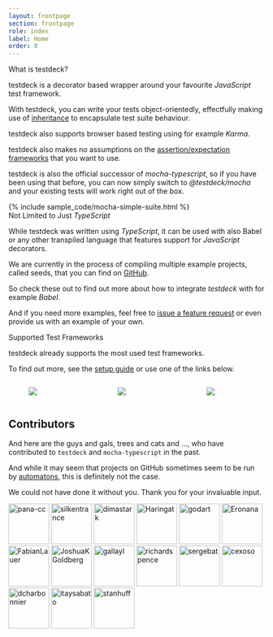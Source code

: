 ```yaml
---
layout: frontpage
section: frontpage
role: index
label: Home
order: 0
---
```



<div class="tile is-anchestor">
  <div class="tile">
    <div class="tile is-vertical is-6">
      <div class="tile is-parent">
        <div class="tile is-child">
          <div class="title">What is testdeck?</div>
          <div class="content">
            <p>testdeck is a decorator based wrapper around your favourite <em>JavaScript</em> test framework.</p>
            <p>With testdeck, you can write your tests object-orientedly, effectfully making use of 
            <a href="/pages/guide/inheritance">inheritance</a> to encapsulate test suite behaviour.</p>
            <p>testdeck also supports browser based testing using for example <em>Karma</em>.</p>
            <p>testdeck also makes no assumptions on the 
            <a href="/pages/guide/setup#assertionexpectation-frameworks">assertion/expectation frameworks</a>
            that you want to use.</p>
            <p>testdeck is also the official successor of <em>mocha-typescript</em>, so if you have been using that before,
            you can now simply switch to <em>@testdeck/mocha</em> and your existing tests will work right out of the box.</p>
          </div>
        </div>
      </div>
      <div class="tile is-parent">
        <div class="tile is-child">
          <div class="content">
            {% include sample_code/mocha-simple-suite.html %}
          </div>
        </div>
      </div>
    </div>
    <div class="tile is-vertical is-6">
      <div class="tile is-parent">
        <div class="tile is-child">
          <div class="title">Not Limited to Just <em>TypeScript</em></div>
          <div class="content">
            <p>While testdeck was written using <em>TypeScript</em>, it can be used with also Babel or any other transpiled
            language that features support for <em>JavaScript</em> decorators.</p>
            <p>We are currently in the process of compiling multiple example projects, called seeds, that you can find
            on <a href="https://github.com/search?q=testdeck-*-seed">GitHub</a>.</p>
            <p>So check these out to find out more about how to integrate <em>testdeck</em> with for example <em>Babel</em>.</p>
            <p>And if you need more examples, feel free to <a href="/pages/contributing/reporting#feature-requests">issue a feature request</a>
            or even provide us with an example of your own.</p>
          </div>
        </div>
      </div>
      <div class="tile is-parent">
        <div class="tile is-child">
          <div class="title">Supported Test Frameworks</div>
          <div class="content">
            <p>testdeck already supports the most used test frameworks.</p>
            <p>To find out more, see the <a href="/pages/guide/setup">setup guide</a> or use one of the links below.</p>
          </div>
          <div class="columns">
            <div class="column">
              <figure class="image is-128x128">
                <a href="/pages/guide/setup#testdeckmocha">
                  <img class="vendor-logo" src="/assets/img/logo-mocha.svg">
                </a>
              </figure>
            </div>
            <div class="column">
              <figure class="image is-128x128">
                <a href="/pages/guide/setup#testdeckjasmine">
                  <img class="vendor-logo" src="/assets/img/logo-jasmine.svg">
                </a>
              </figure>
            </div>
            <div class="column">
              <figure class="image is-128x128">
                <a href="/pages/guide/setup#testdeckjest">
                  <img class="vendor-logo" src="/assets/img/logo-jest.svg">
                </a>
              </figure>
            </div>
          </div>
        </div>
      </div>
    </div>
  </div>
</div>

## Contributors

And here are the guys and gals, trees and cats and ..., who have contributed to `testdeck` and `mocha-typescript` in the past.

And while it may seem that projects on GitHub sometimes seem to be run by [automatons](https://en.wikipedia.org/wiki/Automaton),
this is definitely not the case.

We could not have done it without you. Thank you for your invaluable input.

[//]: contributor-faces
<a href="https://github.com/pana-cc"><img src="https://avatars2.githubusercontent.com/u/24751471?v=4" title="pana-cc" width="80" height="80"></a>
<a href="https://github.com/silkentrance"><img src="https://avatars3.githubusercontent.com/u/6068824?v=4" title="silkentrance" width="80" height="80"></a>
<a href="https://github.com/dimastark"><img src="https://avatars3.githubusercontent.com/u/11780431?v=4" title="dimastark" width="80" height="80"></a>
<a href="https://github.com/Haringat"><img src="https://avatars1.githubusercontent.com/u/3000678?v=4" title="Haringat" width="80" height="80"></a>
<a href="https://github.com/godart"><img src="https://avatars2.githubusercontent.com/u/5794761?v=4" title="godart" width="80" height="80"></a>
<a href="https://github.com/Eronana"><img src="https://avatars3.githubusercontent.com/u/9164153?v=4" title="Eronana" width="80" height="80"></a>
<a href="https://github.com/FabianLauer"><img src="https://avatars0.githubusercontent.com/u/2205595?v=4" title="FabianLauer" width="80" height="80"></a>
<a href="https://github.com/JoshuaKGoldberg"><img src="https://avatars1.githubusercontent.com/u/3335181?v=4" title="JoshuaKGoldberg" width="80" height="80"></a>
<a href="https://github.com/gallayl"><img src="https://avatars0.githubusercontent.com/u/16716099?v=4" title="gallayl" width="80" height="80"></a>
<a href="https://github.com/richardspence"><img src="https://avatars2.githubusercontent.com/u/9914123?v=4" title="richardspence" width="80" height="80"></a>
<a href="https://github.com/sergebat"><img src="https://avatars1.githubusercontent.com/u/5421460?v=4" title="sergebat" width="80" height="80"></a>
<a href="https://github.com/cexoso"><img src="https://avatars2.githubusercontent.com/u/11764107?v=4" title="cexoso" width="80" height="80"></a>
<a href="https://github.com/dcharbonnier"><img src="https://avatars3.githubusercontent.com/u/6220422?v=4" title="dcharbonnier" width="80" height="80"></a>
<a href="https://github.com/itaysabato"><img src="https://avatars0.githubusercontent.com/u/2768658?v=4" title="itaysabato" width="80" height="80"></a>
<a href="https://github.com/stanhuff"><img src="https://avatars2.githubusercontent.com/u/4603784?v=4" title="stanhuff" width="80" height="80"></a>

[//]: contributor-faces

